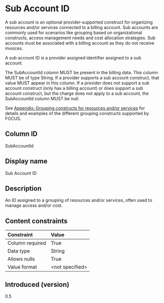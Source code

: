 # Sub Account ID

A sub account is an optional provider-supported construct for organizing resources and/or services connected to a billing account. Sub accounts are commonly used for scenarios like grouping based on organizational constructs, access management needs and cost allocation strategies. Sub accounts must be associated with a billing account as they do not receive invoices.

A sub account ID is a provider assigned identifier assigned to a sub account.

The SubAccountId column MUST be present in the billing data. This column MUST be of type String. If a provider supports a sub account construct, that value MUST appear in this column. If a provider does not support a sub account construct (only has a billing account) or does support a sub account construct, but the charge does not apply to a sub account, the SubAccountId column MUST be null.

See [Appendix: Grouping constructs for resources and/or services](#groupingconstructsforresourcesand/orservices) for details and examples of the different grouping constructs supported by FOCUS.

## Column ID

SubAccountId

## Display name

Sub Account ID

## Description

An ID assigned to a grouping of resources and/or services, often used to manage access and/or cost.

## Content constraints

|    Constraint   |      Value      |
|:----------------|:----------------|
| Column required | True            |
| Data type       | String          |
| Allows nulls    | True          |
| Value format    | \<not specified> |

## Introduced (version)

0.5
